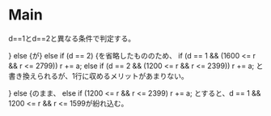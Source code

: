 # Main
d==1とd==2と異なる条件で判定する。

} else {が} else if (d == 2) {を省略したもののため、
if (d == 1 && (1600 <= r && r <= 2799)) r += a;
else if (d == 2 && (1200 <= r && r <= 2399)) r += a;
と書き換えられるが、1行に収めるメリットがあまりない。

} else {のまま、
else if (1200 <= r && r <= 2399) r += a;
とすると、d == 1 && 1200 <= r && r <= 1599が紛れ込む。

